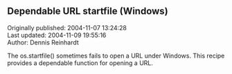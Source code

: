 ## Dependable URL startfile (Windows)  
Originally published: 2004-11-07 13:24:28  
Last updated: 2004-11-09 19:55:16  
Author: Dennis Reinhardt  
  
The os.startfile() sometimes fails to open a URL under Windows.  This recipe provides a dependable function for opening a URL.